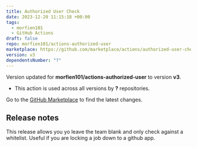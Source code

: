 ```yaml
---
title: Authorized User Check
date: 2023-12-20 11:15:18 +00:00
tags:
  - morfien101
  - GitHub Actions
draft: false
repo: morfien101/actions-authorized-user
marketplace: https://github.com/marketplace/actions/authorized-user-check
version: v3
dependentsNumber: "?"
---
```



Version updated for **morfien101/actions-authorized-user** to version **v3**.
- This action is used across all versions by **?** repositories.

Go to the [GitHub Marketplace](https://github.com/marketplace/actions/authorized-user-check) to find the latest changes.

## Release notes

This release allows you yo leave the team blank and only check against a whitelist. Useful if you are locking a job down to a github app.
